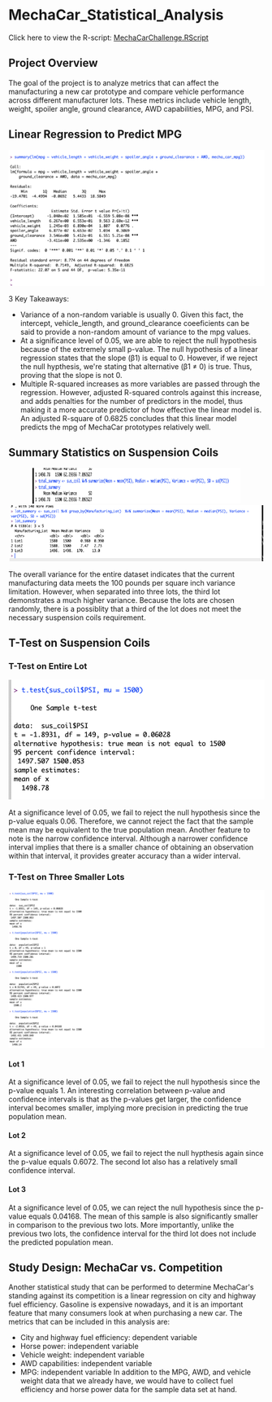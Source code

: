 # MechaCar_Statistical_Analysis
Click here to view the R-script: [MechaCarChallenge.RScript](https://github.com/vijaycse/MechaCar_Statistical_Analysis/blob/master/MechaCarChallenge.R)

## Project Overview
The goal of the project is to analyze metrics that can affect the manufacturing a new car prototype and compare vehicle performance across different manufacturer lots. These metrics include vehicle length, weight, spoiler angle, ground clearance, AWD capabilities, MPG, and PSI.

## Linear Regression to Predict MPG
![Linear Regression](https://github.com/vijaycse/MechaCar_Statistical_Analysis/blob/master/resources/linear_regression_mpg.png)

3 Key Takeaways:

* Variance of a non-random variable is usually 0. Given this fact, the intercept, vehicle_length, and ground_clearance coeeficients can be said to provide a non-random amount of variance to the mpg values. 
* At a significance level of 0.05, we are able to reject the null hypothesis because of the extremely small p-value. The null hypothesis of a linear regression states that the slope (β1) is equal to 0. However, if we reject the null hypthesis, we're stating that alternative (β1 ≠ 0) is true. Thus, proving that the slope is not 0.
* Multiple R-squared increases as more variables are passed through the regression. However, adjusted R-squared controls against this increase, and adds penalties for the number of predictors in the model, thus making it a more accurate predictor of how effective the linear model is. An adjusted R-square of 0.6825 concludes that this linear model predicts the mpg of MechaCar prototypes relatively well.


## Summary Statistics on Suspension Coils
<p align="center">
<img src = "https://github.com/vijaycse/MechaCar_Statistical_Analysis/blob/master/resources/total_lot_suspension_coil.png" width="410" height="70"/>
<img src = "https://github.com/vijaycse/MechaCar_Statistical_Analysis/blob/master/resources/suspension_coil_by_lot.png" width="500" height="110"/>
</p>

The overall variance for the entire dataset indicates that the current manufacturing data meets the 100 pounds per square inch variance limitation. However, when separated into three lots, the third lot demonstrates a much higher variance. Because the lots are chosen randomly, there is a possiblity that a third of the lot does not meet the necessary suspension coils requirement.


## T-Test on Suspension Coils
### T-Test on Entire Lot
<p align="center">
<img src="https://github.com/vijaycse/MechaCar_Statistical_Analysis/blob/master/resources/total_t.test.png">
</p>
At a significance level of 0.05, we fail to reject the null hypothesis since the p-value equals 0.06. Therefore, we cannot reject the fact that the sample mean may be equivalent to the true population mean. Another feature to note is the narrow confidence interval. Although a narrower confidence interval implies that there is a smaller chance of obtaining an observation within that interval, it provides greater accuracy than a wider interval.

### T-Test on Three Smaller Lots
<p align="center">
<img src="https://github.com/vijaycse/MechaCar_Statistical_Analysis/blob/master/resources/T-Tests%20on%20Suspension%20Coils.png">
</p>

#### Lot 1
At a significance level of 0.05, we fail to reject the null hypothesis since the p-value equals 1. An interesting correlation between p-value and confidence intervals is that as the p-values get larger, the confidence interval becomes smaller, implying more precision in predicting the true population mean.

#### Lot 2
At a significance level of 0.05, we fail to reject the null hypthesis again since the p-value equals 0.6072. The second lot also has a relatively small confidence interval.

#### Lot 3
At a significance level of 0.05, we can reject the null hypothesis since the p-value equals 0.04168. The mean of this sample is also significantly smaller in comparison to the previous two lots. More importantly, unlike the previous two lots, the confidence interval for the third lot does not include the predicted population mean.


## Study Design: MechaCar vs. Competition
Another statistical study that can be performed to determine MechaCar's standing against its competition is a linear regression on city and highway fuel efficiency. Gasoline is expensive nowadays, and it is an important feature that many consumers look at when purchasing a new car. The metrics that can be included in this analysis are:
* City and highway fuel efficiency: dependent variable
* Horse power: independent variable
* Vehicle weight: independent variable
* AWD capabilities: independent variable
* MPG: independent variable
In addition to the MPG, AWD, and vehicle weight data that we already have, we would have to collect fuel efficiency and horse power data for the sample data set at hand.
